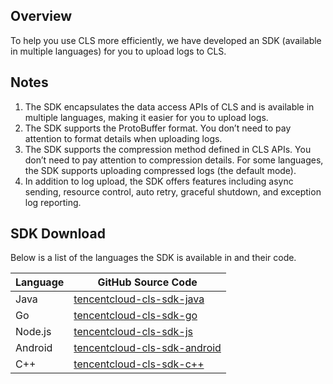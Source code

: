 ## Overview

To help you use CLS more efficiently, we have developed an SDK (available in multiple languages) for you to upload logs to CLS.

## Notes

1. The SDK encapsulates the data access APIs of CLS and is available in multiple languages, making it easier for you to upload logs.
2. The SDK supports the ProtoBuffer format. You don’t need to pay attention to format details when uploading logs.
3. The SDK supports the compression method defined in CLS APIs. You don’t need to pay attention to compression details. For some languages, the SDK supports uploading compressed logs (the default mode).
4. In addition to log upload, the SDK offers features including async sending, resource control, auto retry, graceful shutdown, and exception log reporting.


## SDK Download

Below is a list of the languages the SDK is available in and their code.


| Language | GitHub Source Code |
|---------|---------|
| Java | [tencentcloud-cls-sdk-java](https://github.com/TencentCloud/tencentcloud-cls-sdk-java)  |
| Go | [tencentcloud-cls-sdk-go](https://github.com/TencentCloud/tencentcloud-cls-sdk-go)  |
| Node.js | [tencentcloud-cls-sdk-js](https://github.com/TencentCloud/tencentcloud-cls-sdk-js)   |
| Android | [tencentcloud-cls-sdk-android](https://github.com/TencentCloud/tencentcloud-cls-sdk-android) |
| C++ | [tencentcloud-cls-sdk-c++](https://github.com/TencentCloud/tencentcloud-cls-sdk-cpp) |
